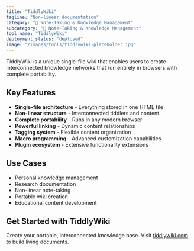 ```yaml
---
title: "TiddlyWiki"
tagline: "Non-linear documentation"
category: "📝 Note-Taking & Knowledge Management"
subcategory: "📝 Note-Taking & Knowledge Management"
tool_name: "TiddlyWiki"
deployment_status: "deployed"
image: "/images/tools/tiddlywiki-placeholder.jpg"
---
```

TiddlyWiki is a unique single-file wiki that enables users to create interconnected knowledge networks that run entirely in browsers with complete portability.

## Key Features

- **Single-file architecture** - Everything stored in one HTML file
- **Non-linear structure** - Interconnected tiddlers and content
- **Complete portability** - Runs in any modern browser
- **Powerful linking** - Dynamic content relationships
- **Tagging system** - Flexible content organization
- **Macro programming** - Advanced customization capabilities
- **Plugin ecosystem** - Extensive functionality extensions

## Use Cases

- Personal knowledge management
- Research documentation
- Non-linear note-taking
- Portable wiki creation
- Educational content development

## Get Started with TiddlyWiki

Create your portable, interconnected knowledge base. Visit [tiddlywiki.com](https://tiddlywiki.com) to build living documents.